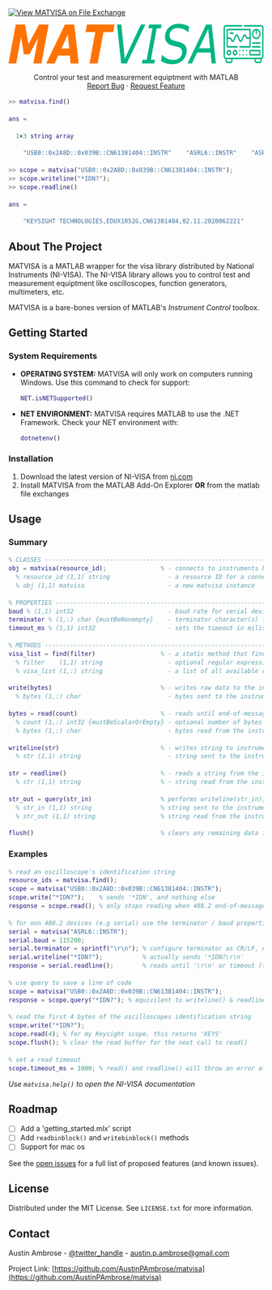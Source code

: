 [![View MATVISA on File Exchange](https://www.mathworks.com/matlabcentral/images/matlab-file-exchange.svg)](https://www.mathworks.com/matlabcentral/fileexchange/158106-matvisa)
<br />
<div align="center">
  <a href="https://github.com/github_username/repo_name">
    <img src="resources/logo.svg" alt="Logo" width="800" height="80">
  </a>

  <p align="center">
    Control your test and measurement equiptment with MATLAB
    <br />
    <a href="https://github.com/github_username/repo_name/issues">Report Bug</a>
    ·
    <a href="https://github.com/github_username/repo_name/issues">Request Feature</a>
  </p>
</div>

```matlab
>> matvisa.find()

ans = 

  1×3 string array

    "USB0::0x2A8D::0x039B::CN61381404::INSTR"    "ASRL6::INSTR"    "ASRL7::INSTR"

>> scope = matvisa("USB0::0x2A8D::0x039B::CN61381404::INSTR");
>> scope.writeline("*IDN?");
>> scope.readline()

ans = 

    "KEYSIGHT TECHNOLOGIES,EDUX1052G,CN61381404,02.11.2020062221"
```


<!-- ABOUT THE PROJECT -->
## About The Project

MATVISA is a MATLAB wrapper for the visa library distributed by National Instruments (NI-VISA). The NI-VISA library allows you to control test and measurement equiptment like oscilloscopes, function generators, multimeters, etc.

MATVISA is a bare-bones version of MATLAB's _Instrument Control_ toolbox.

<!-- GETTING STARTED -->
## Getting Started
### System Requirements

- **OPERATING SYSTEM:** MATVISA will only work on computers running Windows. Use this command to check for support:
  ```matlab
  NET.isNETSupported()
  ```
- **NET ENVIRONMENT:** MATVISA requires MATLAB to use the .NET Framework. Check your NET environment with:
  ```matlab
  dotnetenv()
  ```

### Installation

1. Download the latest version of NI-VISA from [ni.com](https://www.ni.com/en/support/downloads/drivers/download.ni-visa.html)
2. Install MATVISA from the MATLAB Add-On Explorer **OR** from the matlab file exchanges

## Usage
### Summary
```matlab
% CLASSES ----------------------------------------------------------------------------------------------------------------------
obj = matvisa(resource_id);               % - connects to instruments by their resource id's
  % resource_id (1,1) string                - a resource ID for a connected instrument, e.g "ASRL6::INSTR" for COM 6
  % obj (1,1) matvisa                       - a new matvisa instance

% PROPERTIES -------------------------------------------------------------------------------------------------------------------
baud % (1,1) int32                          - baud rate for serial devices
terminator % (1,:) char {mustBeNonempty}    - terminator character(s) for writeline() and readline(), default is sprintf('\n')
timeout_ms % (1,1) int32                    - sets the timeout in miliseconds for read() and readline()

% METHODS ----------------------------------------------------------------------------------------------------------------------
visa_list = find(filter)                  % - a static method that finds all connected instruments
  % filter    (1,1) string                  - optional regular expression to filter resource id's, e.g "USB?*", default is "?*"
  % visa_list (1,:) string                  - a list of all available resources

write(bytes)                              % - writes raw data to the instrument, without a terminator
  % bytes (1,:) char                        - bytes sent to the instrument

bytes = read(count)                       % - reads until end-of-message, or until count is satisfied
  % count (1,:) int32 {mustBeScalarOrEmpty} - optional number of bytes to be read from the instrument, default is all
  % bytes (1,:) char                        - bytes read from the instrument

writeline(str)                            % - writes string to instrument, with terminator appended
  % str (1,1) string                        - string sent to the instrument
  
str = readline()                          % - reads a string from the instrument, until the terminator
  % str (1,1) string                      % - string read from the instrument, with terminator removed

str_out = query(str_in)                   % performs writeline(str_in), and returns str_out = readline()
  % str_in (1,1) string                   % string sent to the instrument
  % str_out (1,1) string                  % string read from the instrument

flush()                                   % clears any remaining data in the input & output buffers
```

### Examples

   ```matlab
   % read an oscilloscope's identification string
   resource_ids = matvisa.find();
   scope = matvisa("USB0::0x2A8D::0x039B::CN61381404::INSTR");
   scope.write("*IDN?");    % sends '*IDN', and nothing else
   response = scope.read(); % only stops reading when 488.2 end-of-message is received
   
   % for non 488.2 devices (e.g serial) use the terminator / baud properties and writeline() / readline() methods 
   serial = matvisa("ASRL6::INSTR");
   serial.baud = 115200;
   serial.terminator = sprintf("\r\n"); % configure terminator as CR/LF, default is LF
   serial.writeline("*IDN?");           % actually sends '*IDN?\r\n'
   response = serial.readline();        % reads until '\r\n' or timeout (terminator removed from response)

   % use query to save a line of code
   scope = matvisa("USB0::0x2A8D::0x039B::CN61381404::INSTR");
   response = scope.query("*IDN?"); % equivilent to writeline() & readline()
   
   % read the first 4 bytes of the oscilloscopes identification string
   scope.write("*IDN?");
   scope.read(4); % for my Keysight scope, this returns 'KEYS'
   scope.flush(); % clear the read buffer for the next call to read()

   % set a read timeout
   scope.timeout_ms = 1000; % read() and readline() will throw an error after 1 second
   ```

_Use `matvisa.help()` to open the NI-VISA documentation_

## Roadmap
- [ ] Add a 'getting_started.mlx' script
- [ ] Add `readbinblock()` and `writebinblock()` methods
- [ ] Support for mac os

See the [open issues](https://github.com/AustinPAmbrose/matvisa/issues) for a full list of proposed features (and known issues).

<!-- LICENSE -->
## License

Distributed under the MIT License. See `LICENSE.txt` for more information.

<!-- CONTACT -->
## Contact

Austin Ambrose - [@twitter_handle](https://twitter.com/twitter_handle) - austin.p.ambrose@gmail.com

Project Link: [https://github.com/AustinPAmbrose/matvisa](https://github.com/AustinPAmbrose/matvisa)

